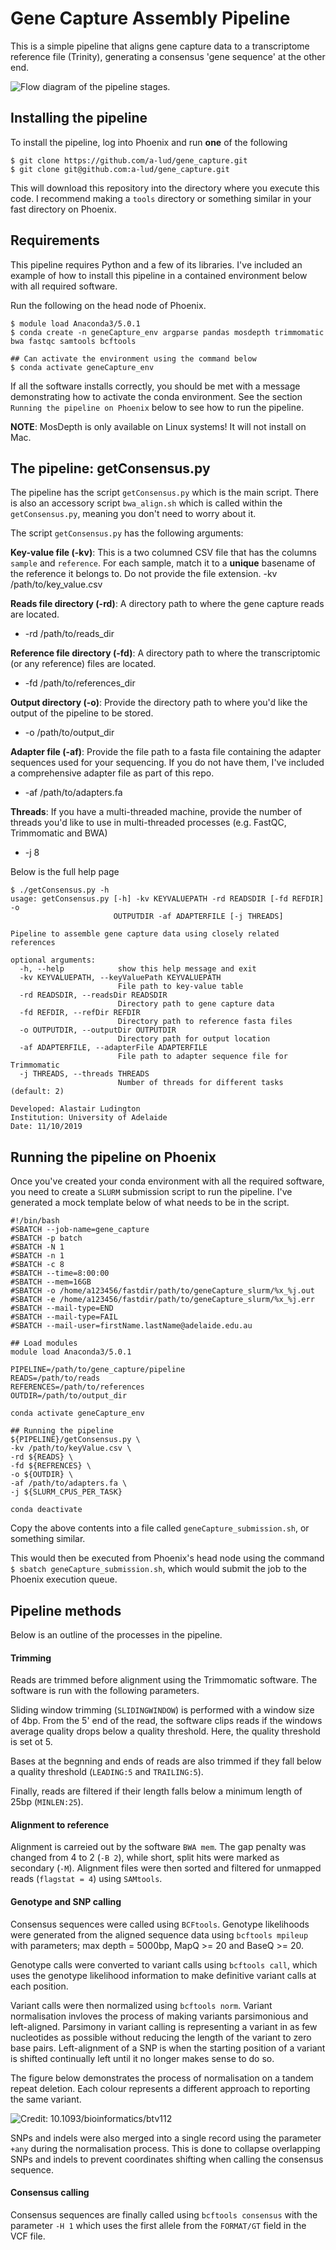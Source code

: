 # Gene Capture Assembly Pipeline

This is a simple pipeline that aligns gene capture data to a transcriptome reference file (Trinity), generating a consensus 'gene sequence' at the other end.

![Flow diagram of the pipeline stages.](data/geneCapture_flow.svg)

## Installing the pipeline

To install the pipeline, log into Phoenix and run **one** of the following

```
$ git clone https://github.com/a-lud/gene_capture.git
$ git clone git@github.com:a-lud/gene_capture.git
```

This will download this repository into the directory where you execute this code. I recommend making a `tools` directory or something similar in your fast directory on Phoenix.

## Requirements

This pipeline requires Python and a few of its libraries. I've included an example of how to install this pipeline in a contained environment below with all required software.

Run the following on the head node of Phoenix.

```
$ module load Anaconda3/5.0.1
$ conda create -n geneCapture_env argparse pandas mosdepth trimmomatic bwa fastqc samtools bcftools

## Can activate the environment using the command below
$ conda activate geneCapture_env
```

If all the software installs correctly, you should be met with a message demonstrating how to activate the conda environment. See the section `Running the pipeline on Phoenix` below to see how to run the pipeline.

**NOTE**: MosDepth is only available on Linux systems! It will not install on Mac.

## The pipeline: getConsensus.py

The pipeline has the script `getConsensus.py` which is the main script. There is also an accessory script `bwa_align.sh` which is called within the `getConsensus.py`, meaning you don't need to worry about it.

The script `getConsensus.py` has the following arguments:

**Key-value file (-kv)**: This is a two columned CSV file that has the columns `sample` and `reference`. For each sample, match it to a **unique** basename of the reference it belongs to. Do not provide the file extension.
    -kv /path/to/key_value.csv

**Reads file directory (-rd)**: A directory path to where the gene capture reads are located.
  
- -rd /path/to/reads_dir

**Reference file directory (-fd)**: A directory path to where the transcriptomic (or any reference) files are located.
  
- -fd /path/to/references_dir

**Output directory (-o)**: Provide the directory path to where you'd like the output of the pipeline to be stored.
  
- -o /path/to/output_dir

**Adapter file (-af)**: Provide the file path to a fasta file containing the adapter sequences used for your sequencing. If you do not have them, I've included a comprehensive adapter file as part of this repo.

- -af /path/to/adapters.fa

**Threads**: If you have a multi-threaded machine, provide the number of threads you'd like to use in multi-threaded processes (e.g. FastQC, Trimmomatic and BWA)

- -j 8

Below is the full help page

```
$ ./getConsensus.py -h
usage: getConsensus.py [-h] -kv KEYVALUEPATH -rd READSDIR [-fd REFDIR] -o
                       OUTPUTDIR -af ADAPTERFILE [-j THREADS]

Pipeline to assemble gene capture data using closely related references

optional arguments:
  -h, --help            show this help message and exit
  -kv KEYVALUEPATH, --keyValuePath KEYVALUEPATH
                        File path to key-value table
  -rd READSDIR, --readsDir READSDIR
                        Directory path to gene capture data
  -fd REFDIR, --refDir REFDIR
                        Directory path to reference fasta files
  -o OUTPUTDIR, --outputDir OUTPUTDIR
                        Directory path for output location
  -af ADAPTERFILE, --adapterFile ADAPTERFILE
                        File path to adapter sequence file for Trimmomatic
  -j THREADS, --threads THREADS
                        Number of threads for different tasks (default: 2)

Developed: Alastair Ludington
Institution: University of Adelaide
Date: 11/10/2019
```

## Running the pipeline on Phoenix

Once you've created your conda environment with all the required software, you need to create a `SLURM` submission script to run the pipeline. I've generated a mock template below of what needs to be in the script.

```
#!/bin/bash
#SBATCH --job-name=gene_capture
#SBATCH -p batch
#SBATCH -N 1
#SBATCH -n 1
#SBATCH -c 8
#SBATCH --time=8:00:00
#SBATCH --mem=16GB
#SBATCH -o /home/a123456/fastdir/path/to/geneCapture_slurm/%x_%j.out
#SBATCH -e /home/a123456/fastdir/path/to/geneCapture_slurm/%x_%j.err
#SBATCH --mail-type=END
#SBATCH --mail-type=FAIL
#SBATCH --mail-user=firstName.lastName@adelaide.edu.au

## Load modules
module load Anaconda3/5.0.1

PIPELINE=/path/to/gene_capture/pipeline
READS=/path/to/reads
REFERENCES=/path/to/references
OUTDIR=/path/to/output_dir

conda activate geneCapture_env

## Running the pipeline
${PIPELINE}/getConsensus.py \
-kv /path/to/keyValue.csv \
-rd ${READS} \
-fd ${REFRENCES} \
-o ${OUTDIR} \
-af /path/to/adapters.fa \
-j ${SLURM_CPUS_PER_TASK}

conda deactivate
```

Copy the above contents into a file called `geneCapture_submission.sh`, or something similar.

This would then be executed from Phoenix's head node using the command `$ sbatch geneCapture_submission.sh`, which
would submit the job to the Phoenix execution queue.

## Pipeline methods

Below is an outline of the processes in the pipeline.

#### Trimming

Reads are trimmed before alignment using the Trimmomatic software. The software is run with the following parameters.

Sliding window trimming (`SLIDINGWINDOW`) is performed with a window size of 4bp. From the 5' end of the read, the software clips reads if the windows average quality drops below a quality threshold. Here, the quality threshold is set ot 5.

Bases at the begnning and ends of reads are also trimmed if they fall below a quality threshold (`LEADING:5` and `TRAILING:5`).

Finally, reads are filtered if their length falls below a minimum length of 25bp (`MINLEN:25`).

#### Alignment to reference

Alignment is carreied out by the software `BWA mem`. The gap penalty was changed from 4 to 2 (`-B 2`), while short, split hits were marked as secondary (`-M`). Alignment files were then sorted and filtered for unmapped reads (`flagstat = 4`) using `SAMtools`.

#### Genotype and SNP calling

Consensus sequences were called using `BCFtools`. Genotype likelihoods were generated from the aligned sequence data using `bcftools mpileup` with parameters; max depth = 5000bp, MapQ >= 20 and BaseQ >= 20.

Genotype calls were converted to variant calls using `bcftools call`, which uses the genotype likelihood information to make definitive variant calls at each position.

Variant calls were then normalized using `bcftools norm`. Variant normalisation invloves the process of making variants parsimonious and left-aligned. Parsimony in variant calling is representing a variant in as few nucleotides as possible without reducing the length of the variant to zero base pairs. Left-alignment of a SNP is when the starting position of a variant is shifted continually left until it no longer makes sense to do so.

The figure below demonstrates the process of normalisation on a tandem repeat deletion. Each colour represents a different approach to reporting the same variant.

![Credit: 10.1093/bioinformatics/btv112](data/normalisation.png)

SNPs and indels were also merged into a single record using the parameter `+any` during the normalisation process. This is done to collapse overlapping SNPs and indels to prevent coordinates shifting when calling the consensus sequence.

#### Consensus calling

Consensus sequences are finally called using `bcftools consensus` with the parameter `-H 1` which uses the first allele from the `FORMAT/GT` field in the VCF file.
